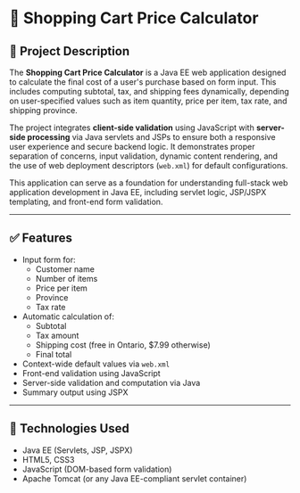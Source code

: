 # 🛒 Shopping Cart Price Calculator

## 📖 Project Description

The **Shopping Cart Price Calculator** is a Java EE web application designed to calculate the final cost of a user's purchase based on form input. This includes computing subtotal, tax, and shipping fees dynamically, depending on user-specified values such as item quantity, price per item, tax rate, and shipping province.

The project integrates **client-side validation** using JavaScript with **server-side processing** via Java servlets and JSPs to ensure both a responsive user experience and secure backend logic. It demonstrates proper separation of concerns, input validation, dynamic content rendering, and the use of web deployment descriptors (`web.xml`) for default configurations.

This application can serve as a foundation for understanding full-stack web application development in Java EE, including servlet logic, JSP/JSPX templating, and front-end form validation.

---

## ✅ Features

- Input form for:
  - Customer name
  - Number of items
  - Price per item
  - Province
  - Tax rate
- Automatic calculation of:
  - Subtotal
  - Tax amount
  - Shipping cost (free in Ontario, $7.99 otherwise)
  - Final total
- Context-wide default values via `web.xml`
- Front-end validation using JavaScript
- Server-side validation and computation via Java
- Summary output using JSPX

---

## 🧰 Technologies Used

- Java EE (Servlets, JSP, JSPX)
- HTML5, CSS3
- JavaScript (DOM-based form validation)
- Apache Tomcat (or any Java EE-compliant servlet container)

